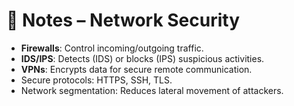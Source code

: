 # 📝 Notes – Network Security  

- **Firewalls**: Control incoming/outgoing traffic.  
- **IDS/IPS**: Detects (IDS) or blocks (IPS) suspicious activities.  
- **VPNs**: Encrypts data for secure remote communication.  
- Secure protocols: HTTPS, SSH, TLS.  
- Network segmentation: Reduces lateral movement of attackers.  
